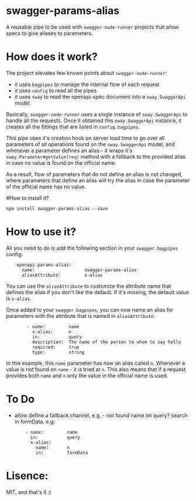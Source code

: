 # swagger-params-alias

A reusable pipe to be used with `swagger-node-runner` projects that allow specs
to give aliases to parameters.

# How does it work?

The project elevates few known points about `swagger-node-runner`:
 - it uses `bagpipes` to manage the internal flow of each request
 - it uses `config` to read all the pipes
 - it uses `sway` to read the openapi-spec document into a `sway.SwaggerApi`
   model.
   
Basically, `swagger-node-runner` uses a single instance of `sway.SwaggerApi` to
handle all the requests. Once it obtained this `sway.SwaggerApi` instance, 
it creates all the fittings that are listed in `config.bagpipes`.

This pipe uses it's creation hook on server load time to go over all parameters
of all operations found on the `sway.SwaggerApi` model, and whenever a parameter 
defines an alias - it wraps it's `sway.Parameter#getValue(req)` method with a 
fallback to the provided alias in case no value is found on the official name.

As a result, flow of parameters that do not define an alias is not changed, where
parameters that define an alias will try the alias in case the parameter of the 
official name has no value.

#How to install it?

`npm install swagger-params-alias --save`

# How to use it?

All you need to do is add the following section in your `swagger.bagpipes` config:

```
    openapi-params-alias:
      name:                   swagger-params-alias
      aliasAttribute:         x-alias
```

You can use the `aliasAttribute` to customize the attribute name that defines 
the alias if you don't like the default. 
If it's missing, the default value is `x-alias`.

Once added to your `swagger.bagpipes`, you can now name an alias for parameters
with the attribute that is named in `aliasAttribute`:

```
        - name:         name
          x-alias:      n
          in:           query
          description:  The name of the person to whom to say hello
          required:     true
          type:         string
```
In this example, this `name` parameter has now an alias called `n`.
Whenever a value is not found on `name` - it is tried at `n`.
This also means that if a request provides both `name` and `n` only the value
in the official name is used.

# To Do
 - allow define a fallback channel, e.g. - not found name on query? search in formData.
   e.g:
    ```
        - name:         name
          in:           query
          x-alias:      
            name:       n
            in:         formData
    ```

# Lisence: 
MIT, and that's it :)

